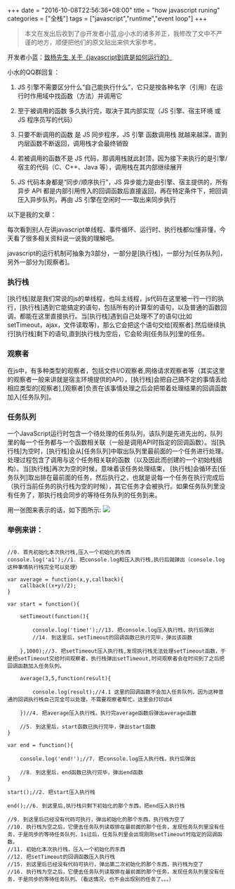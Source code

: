 +++
date = "2016-10-08T22:56:36+08:00"
title = "how javascript runing"
categories = ["全栈"]
tags = ["javascript","runtime","event loop"]
+++



> 本文在发出后收到了@开发者小蓝,@小水的诸多斧正，我修改了文中不严谨的地方，顺便把他们的原文贴出来供大家参考。

开发者小蓝：[致杨先生,关于《javascript到底是如何运行的》](http://lanhao.name/article/302v)


小水的QQ群回复：

 1. JS 引擎不需要区分什么“自己能执行什么”，它只是按各种名字（引用）在运行时作用域中找函数（方法）并调用它

 2. 至于被调用的函数 多久执行完，取决于其内部实现（JS 引擎、宿主环境 或 JS 程序员写的代码）

 3. 只要不断调用的函数 是 JS 同步程序，JS 引擎 函数调用栈 就越来越深，直到内层函数不断返回，调用栈才会最终销毁

 4. 若被调用的函数不是 JS 代码，那调用栈就此封顶，因为接下来执行的是引擎/宿主的代码（C、C++、Java 等），调用栈在其内部继续展开

 5. JS 代码本身都是“同步/顺序执行”，JS 异步能力是由引擎、宿主提供的，所有异步 API 都是内部引用传入的回调函数后直接返回，再在特定条件下，把回调压入异步队列，再由 JS 引擎在空闲时一一取出来同步执行

以下是我的文章：

每次看到别人在讲javascript单线程、事件循环、运行时、执行栈都似懂非懂，今天看了很多相关资料说一说我的理解吧。

javascript的运行机制可抽象为3部分，一部分是[执行栈]，一部分为[任务队列]，另外一部分为[观察者]。

### 执行栈
[执行栈]就是我们常说的js的单线程，也叫主线程，js代码在这里被一行一行的执行，[执行栈]遇到它能搞定的语句，包括所有的计算型的语句，以及普通的函数回调，都能在这里直接执行。当[执行栈]遇到自己处理不了的语句(比如setTimeout，ajax，文件读取等)，那么它会把这个语句交给[观察者].然后继续执行[执行栈]剩下的语句,直到执行栈为空后，它会轮询[任务队列]里的任务。

### 观察者
在js中，有多种类型的观察者，包括文件I/O观察者,网络请求观察者等（其实这里的观察者一般来讲就是宿主环境提供的API），[执行栈]会把自己搞不定的事情丢给相应类型的[观察者],[观察者]负责在该事情处理之后会把带着处理结果的回调函数加入[任务队列]。

### 任务队列
一个JavaScript运行时包含一个待处理的任务队列，该队列是先进先出的，队列里的每一个任务都与一个函数相关联（一般是调用API时指定的回调函数）。当[执行栈]为空时，[执行栈]会从[任务队列]中取出队列里最前面的一个任务进行处理。处理过程包含了调用与这个任务相关联的函数（以及因此而创建的一个初始栈结构）。当[执行栈]再次为空的时候，意味着该任务处理结束， [执行栈]会循环去[任务队列]取出排在最前面的任务，然后执行之，也就是说每一个任务在执行完成后（执行当前任务的执行栈为空的时候），其它任务才会被执行。如果任务队列里没有任务了，那执行栈会同步的等待任务队列的任务到来。

用一张图来表示的话，如下图所示:
![](http://ww4.sinaimg.cn/large/006bEpFbgw1f8jw4zax6dj30so0l2wfo.jpg)

### 举例来讲：
```

//0. 首先初始化本次执行栈,压入一个初始化的东西
console.log('a1');//1. 把console.log和压入执行栈,执行后就弹出（console.log这种事情执行栈完全可以处理）

var average = function(x,y,callback){
    callback((x+y)/2);
}

var start = function(){

    setTimeout(function(){

        console.log('time!');//13. 把console.log压入执行栈，执行后弹出
        //14. 到这里后，setTimeout的回调函数已执行完毕，弹出该函数

    },1000);//3. 把setTimeout压入执行栈,发现执行栈无法处理setTimeout函数，于是把setTimeout交给时间观察者，执行栈弹出setTimeout,时间观察者会在时间到了之后把回调函数加入任务队列。

    average(3,5,function(result){

        console.log(result);//4.1 这里的回调函数不会加入任务队列，因为这种普通的回调执行栈自己完全可以处理，不需要观察者帮忙。这里会打印出4

    })//4. 把average压入执行栈，执行完average函数后弹出average函数

    //5. 到这里后，start函数已执行完毕，弹出start函数
}

var end = function(){

    console.log('end!');//7. 把console.log压入执行栈，执行后弹出

    //8. 到这里后，end函数已执行完毕，弹出end函数
}

start();//2. 把start压入执行栈

end();//6. 到这里后,执行栈只剩下初始化的那个东西，把end压入执行栈

//9. 到这里后已经没有代码可执行，弹出初始化的那个东西，执行栈为空了
//10. 执行栈为空之后，它便去任务队列读取排在最前面的那个任务，发现任务队列里没有任务，于是同步的等待任务队列，1s过后，任务队列里会出现刚刚setTimeout时指定的回调函数。
//11. 初始化本次执行栈，压入一个初始化的东西
//12. 把setTimeout的回调函数压入执行栈
//15. 到这里后已经没有代码可执行，弹出第二次初始化的那个东西，执行栈为空了
//16. 执行栈为空之后，它便去任务队列读取排在最前面的那个任务，发现任务队列里没有任务，于是同步的等待任务队列。（看这情况，也不会出现别的任务了。。。）

```
